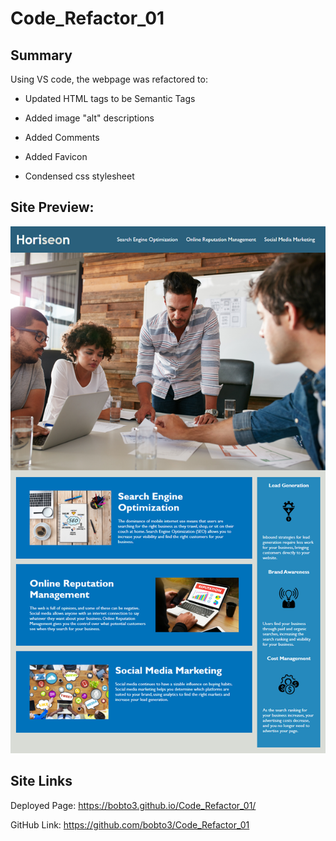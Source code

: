 # Code_Refactor_01

## Summary

Using VS code, the webpage was refactored to:

- Updated HTML tags to be Semantic Tags

- Added image "alt" descriptions

- Added Comments

- Added Favicon

- Condensed css stylesheet

## Site Preview:
![The Horiseon webpage includes a navigation bar, a header image, and cards with text and images at the bottom of the page.](./Assets/01-html-css-git-homework-demo.png)

## Site Links

Deployed Page: https://bobto3.github.io/Code_Refactor_01/

GitHub Link: https://github.com/bobto3/Code_Refactor_01